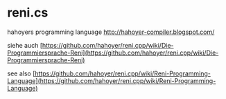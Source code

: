 reni.cs
=======

hahoyers programming language  http://hahoyer-compiler.blogspot.com/

siehe auch [https://github.com/hahoyer/reni.cpp/wiki/Die-Programmiersprache-Reni](https://github.com/hahoyer/reni.cpp/wiki/Die-Programmiersprache-Reni)

see also [https://github.com/hahoyer/reni.cpp/wiki/Reni-Programming-Language](https://github.com/hahoyer/reni.cpp/wiki/Reni-Programming-Language)
